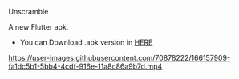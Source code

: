 Unscramble

A new Flutter apk.

- You can Download .apk version in [HERE](https://drive.google.com/file/d/1_ERDbpmTHKlnUHlUG8tJwKrXiRGwahXl/view?usp=sharing)







https://user-images.githubusercontent.com/70878222/166157909-fa1dc5b1-5bb4-4cdf-916e-11a8c86a9b7d.mp4

